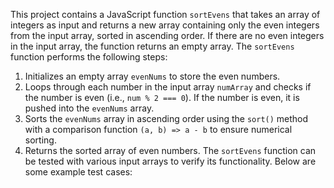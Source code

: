 This project contains a JavaScript function `sortEvens` that takes an array of integers as input and returns a new array containing only the even integers from the input array, sorted in ascending order. If there are no even integers in the input array, the function returns an empty array.
The `sortEvens` function performs the following steps:
1. Initializes an empty array `evenNums` to store the even numbers.
2. Loops through each number in the input array `numArray` and checks if the number is even (i.e., `num % 2 === 0`). If the number is even, it is pushed into the `evenNums` array.
3. Sorts the `evenNums` array in ascending order using the `sort()` method with a comparison function `(a, b) => a - b` to ensure numerical sorting.
4. Returns the sorted array of even numbers.
The `sortEvens` function can be tested with various input arrays to verify its functionality. Below are some example test cases:

